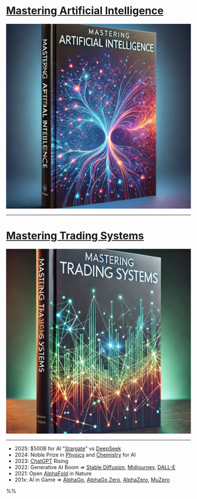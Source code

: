 # [Mastering Artificial Intelligence](mastering_ai)
[![Mastering Artificial Intelligence](mastering_ai.png?raw=true "Mastering Artificial Intelligence")](mastering_ai)

---

# [Mastering Trading Systems](mastering_ts)
[![Mastering Trading Systems](mastering_ts.png?raw=true "Mastering Trading Systems")](mastering_ts)

---
* 2025: $500B for AI "[Stargate](https://en.wikipedia.org/wiki/Stargate_LLC)" vs [DeepSeek](https://en.wikipedia.org/wiki/DeepSeek)
* 2024: Noble Prize in [Physics](https://www.nobelprize.org/prizes/physics/2024/summary/) and [Chemistry](https://www.nobelprize.org/prizes/chemistry/2024/summary/) for AI
* 2023: [ChatGPT](https://en.wikipedia.org/wiki/ChatGPT) Rising
* 2022: Generative AI Boom => [Stable Diffusion](https://en.wikipedia.org/wiki/Stable_Diffusion), [Midjourney](https://en.wikipedia.org/wiki/Midjourney), [DALL-E](https://en.wikipedia.org/wiki/DALL-E)
* 2021: Open [AlphaFold](https://en.wikipedia.org/wiki/AlphaFold) in Nature
* 201x: AI in Game => [AlphaGo](https://en.wikipedia.org/wiki/AlphaGo), [AlphaGo Zero](https://en.wikipedia.org/wiki/AlphaGo_Zero), [AlphaZero](https://en.wikipedia.org/wiki/AlphaZero), [MuZero](https://en.wikipedia.org/wiki/MuZero)

%%
